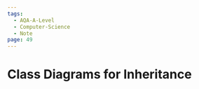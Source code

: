 ```yaml
---
tags:
  - AQA-A-Level
  - Computer-Science
  - Note
page: 49
---
```

# Class Diagrams for Inheritance

